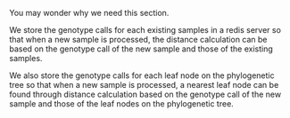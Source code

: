 You may wonder why we need this section.

We store the genotype calls for each existing samples in a redis server so that
when a new sample is processed, the distance calculation can be based on the
genotype call of the new sample and those of the existing samples.

We also store the genotype calls for each leaf node on the phylogenetic tree so
that when a new sample is processed, a nearest leaf node can be found through
distance calculation based on the genotype call of the new sample and those of
the leaf nodes on the phylogenetic tree.